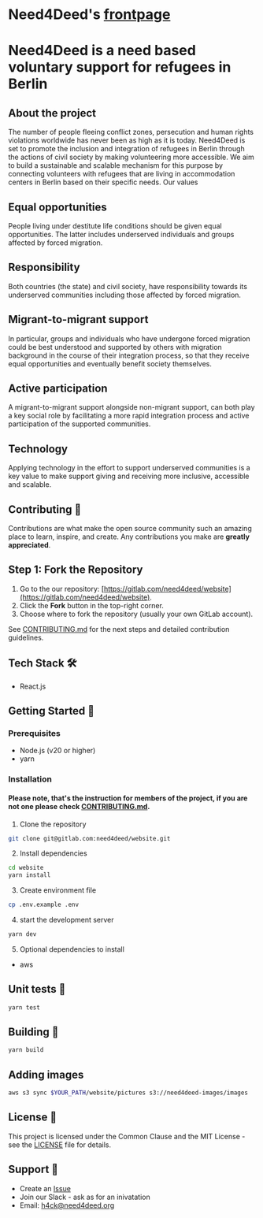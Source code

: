# Need4Deed's [frontpage](https://www.need4deed.org)

# Need4Deed is a need based voluntary support for refugees in Berlin

## About the project

The number of people fleeing conflict zones, persecution and human rights violations worldwide has never been as high as it is today. Need4Deed is set to promote the inclusion and integration of refugees in Berlin through the actions of civil society by making volunteering more accessible. We aim to build a sustainable and scalable mechanism for this purpose by connecting volunteers with refugees that are living in accommodation centers in Berlin based on their specific needs.
Our values

## Equal opportunities

People living under destitute life conditions should be given equal opportunities. The latter includes underserved individuals and groups affected by forced migration.

## Responsibility

Both countries (the state) and civil society, have responsibility towards its underserved communities including those affected by forced migration.

## Migrant-to-migrant support

In particular, groups and individuals who have undergone forced migration could be best understood and supported by others with migration background in the course of their integration process, so that they receive equal opportunities and eventually benefit society themselves.

## Active participation

A migrant-to-migrant support alongside non-migrant support, can both play a key social role by facilitating a more rapid integration process and active participation of the supported communities.

## Technology

Applying technology in the effort to support underserved communities is a key value to make support giving and receiving more inclusive, accessible and scalable.

## Contributing 🤝

Contributions are what make the open source community such an amazing place to learn, inspire, and create. Any contributions you make are **greatly appreciated**.

## Step 1: Fork the Repository

1. Go to the our repository: [https://gitlab.com/need4deed/website](https://gitlab.com/need4deed/website).
1. Click the **Fork** button in the top-right corner.
1. Choose where to fork the repository (usually your own GitLab account).

See [CONTRIBUTING.md](CONTRIBUTING.md) for the next steps and detailed contribution guidelines.

## Tech Stack 🛠️

- React.js

## Getting Started 🏁

### Prerequisites

- Node.js (v20 or higher)
- yarn

### Installation
#### Please note, that's the instruction for members of the project, if you are not one please check [CONTRIBUTING.md](CONTRIBUTING.md).

1. Clone the repository

```bash
git clone git@gitlab.com:need4deed/website.git
```

2. Install dependencies

```bash
cd website
yarn install
```

3. Create environment file

```bash
cp .env.example .env
```

4. start the development server

```bash
yarn dev
```

5. Optional dependencies to install

- aws

## Unit tests 🧪

```bash
yarn test
```

## Building 🚀

```bash
yarn build
```

## Adding images

```bash
aws s3 sync $YOUR_PATH/website/pictures s3://need4deed-images/images
```

## License 📝

This project is licensed under the Common Clause and the MIT License - see the [LICENSE](LICENSE) file for details.

## Support 💬

- Create an [Issue](https://gitlab.com/need4deed/website/-/issues)
- Join our Slack - ask as for an inivatation
- Email: h4ck@need4deed.org
